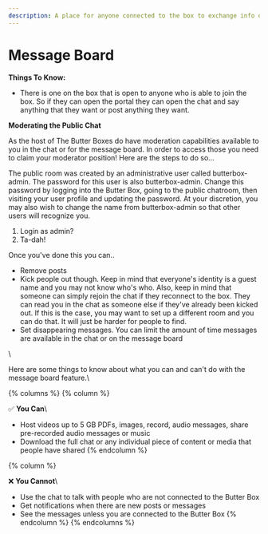 ```yaml
---
description: A place for anyone connected to the box to exchange info or talk
---
```


# Message Board



**Things To Know:**

* There is one on the box that is open to anyone who is able to join the box. So if they can open the portal they can open the chat and say anything that they want or post anything they want.&#x20;



**Moderating the Public Chat**&#x20;

As the host of The Butter Boxes do have moderation capabilities available to you in the chat or for the message board. In order to access those you need to claim your moderator position! Here are the steps to do so...

The public room was created by an administrative user called butterbox-admin. The password for this user is also butterbox-admin. Change this password by logging into the Butter Box, going to the public chatroom, then visiting your user profile and updating the password. At your discretion, you may also wish to change the name from butterbox-admin so that other users will recognize you.



1. Login as admin?
2. Ta-dah!



Once you've done this you can..

* Remove posts
* Kick people out though. Keep in mind that everyone's identity is a guest name and you may not know who's who. Also, keep in mind that someone can simply rejoin the chat if they reconnect to the box. They can read you in the chat as someone else if they've already been kicked out. If this is the case, you may want to set up a different room and you can do that. It will just be harder for people to find.&#x20;
* Set disappearing messages. You can limit the amount of time messages are available in the chat or on the message board&#x20;

\


Here are some things to know about what you can and can't do with the message board feature.\


{% columns %}
{% column %}


✅  **You Can**\


* Host videos up to 5 GB PDFs, images, record, audio messages, share pre-recorded audio messages or music&#x20;
* Download the full chat or any individual piece of content or media that people have shared
{% endcolumn %}

{% column %}


❌  **You Cannot**\


* Use the chat to talk with people who are not connected to the Butter Box
* Get notifications when there are new posts or messages&#x20;
* See the messages unless you are connected to the Butter Box
{% endcolumn %}
{% endcolumns %}




